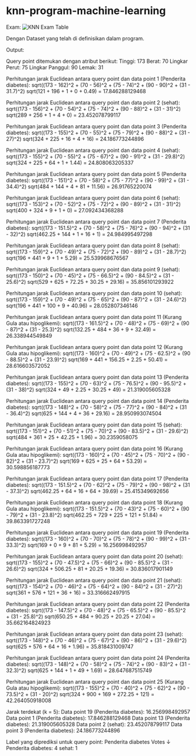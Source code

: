 ﻿# knn-program-machine-learning
Exam:
![KNN Exam Table](contoh-gambar.png)

Dengan Dataset yang telah di definisikan dalam program.

Output:

Query point ditemukan dengan atribut berikut:
Tinggi: 173
Berat: 70
Lingkar Perut: 75
Lingkar Panggul: 90
Lemak: 31

Perhitungan jarak Euclidean antara query point dan data point 1 (Penderita diabetes):
sqrt((173 - 162)^2 + (70 - 56)^2 + (75 - 74)^2 + (90 - 90)^2 + (31 - 31.7)^2)
sqrt(121 + 196 + 1 + 0 + 0.49)
= 17.846288129468

Perhitungan jarak Euclidean antara query point dan data point 2 (sehat):
sqrt((173 - 156)^2 + (70 - 54)^2 + (75 - 74)^2 + (90 - 88)^2 + (31 - 31)^2)
sqrt(289 + 256 + 1 + 4 + 0)
= 23.452078799117

Perhitungan jarak Euclidean antara query point dan data point 3 (Penderita diabetes):
sqrt((173 - 155)^2 + (70 - 55)^2 + (75 - 79)^2 + (90 - 88)^2 + (31 - 27)^2)
sqrt(324 + 225 + 16 + 4 + 16)
= 24.186773244896

Perhitungan jarak Euclidean antara query point dan data point 4 (sehat):
sqrt((173 - 155)^2 + (70 - 55)^2 + (75 - 67)^2 + (90 - 91)^2 + (31 - 29.8)^2)
sqrt(324 + 225 + 64 + 1 + 1.44)
= 24.808063205337

Perhitungan jarak Euclidean antara query point dan data point 5 (Penderita diabetes):
sqrt((173 - 151)^2 + (70 - 58)^2 + (75 - 77)^2 + (90 - 99)^2 + (31 - 34.4)^2)
sqrt(484 + 144 + 4 + 81 + 11.56)
= 26.91765220074

Perhitungan jarak Euclidean antara query point dan data point 6 (sehat):
sqrt((173 - 153)^2 + (70 - 52)^2 + (75 - 72)^2 + (90 - 89)^2 + (31 - 31)^2)
sqrt(400 + 324 + 9 + 1 + 0)
= 27.092434368288

Perhitungan jarak Euclidean antara query point dan data point 7 (Penderita diabetes):
sqrt((173 - 151.5)^2 + (70 - 58)^2 + (75 - 76)^2 + (90 - 94)^2 + (31 - 32)^2)
sqrt(462.25 + 144 + 1 + 16 + 1)
= 24.984995497298

Perhitungan jarak Euclidean antara query point dan data point 8 (sehat):
sqrt((173 - 159)^2 + (70 - 49)^2 + (75 - 72)^2 + (90 - 89)^2 + (31 - 28.7)^2)
sqrt(196 + 441 + 9 + 1 + 5.29)
= 25.539968676567

Perhitungan jarak Euclidean antara query point dan data point 9 (sehat):
sqrt((173 - 150)^2 + (70 - 45)^2 + (75 - 66.5)^2 + (90 - 84.5)^2 + (31 - 25.6)^2)
sqrt(529 + 625 + 72.25 + 30.25 + 29.16)
= 35.856101293922

Perhitungan jarak Euclidean antara query point dan data point 10 (sehat):
sqrt((173 - 159)^2 + (70 - 49)^2 + (75 - 65)^2 + (90 - 87)^2 + (31 - 24.6)^2)
sqrt(196 + 441 + 100 + 9 + 40.96)
= 28.052807346146

Perhitungan jarak Euclidean antara query point dan data point 11 (Kurang Gula atau hipoglikemi):
sqrt((173 - 161.5)^2 + (70 - 48)^2 + (75 - 69)^2 + (90 - 87)^2 + (31 - 25.3)^2)
sqrt(132.25 + 484 + 36 + 9 + 32.49)
= 26.338944549849

Perhitungan jarak Euclidean antara query point dan data point 12 (Kurang Gula atau hipoglikemi):
sqrt((173 - 160)^2 + (70 - 49)^2 + (75 - 62.5)^2 + (90 - 88.5)^2 + (31 - 23.9)^2)
sqrt(169 + 441 + 156.25 + 2.25 + 50.41)
= 28.616603572052

Perhitungan jarak Euclidean antara query point dan data point 13 (Penderita diabetes):
sqrt((173 - 155)^2 + (70 - 63)^2 + (75 - 76.5)^2 + (90 - 95.5)^2 + (31 - 38)^2)
sqrt(324 + 49 + 2.25 + 30.25 + 49)
= 21.319005605328

Perhitungan jarak Euclidean antara query point dan data point 14 (Penderita diabetes):
sqrt((173 - 148)^2 + (70 - 58)^2 + (75 - 77)^2 + (90 - 84)^2 + (31 - 36.4)^2)
sqrt(625 + 144 + 4 + 36 + 29.16)
= 28.950993074504

Perhitungan jarak Euclidean antara query point dan data point 15 (sehat):
sqrt((173 - 151)^2 + (70 - 51)^2 + (75 - 70)^2 + (90 - 83.5)^2 + (31 - 29.6)^2)
sqrt(484 + 361 + 25 + 42.25 + 1.96)
= 30.2359058075

Perhitungan jarak Euclidean antara query point dan data point 16 (Kurang Gula atau hipoglikemi):
sqrt((173 - 160)^2 + (70 - 45)^2 + (75 - 70)^2 + (90 - 82)^2 + (31 - 23.7)^2)
sqrt(169 + 625 + 25 + 64 + 53.29)
= 30.598856187773

Perhitungan jarak Euclidean antara query point dan data point 17 (Penderita diabetes):
sqrt((173 - 151.5)^2 + (70 - 62)^2 + (75 - 79)^2 + (90 - 98)^2 + (31 - 37.3)^2)
sqrt(462.25 + 64 + 16 + 64 + 39.69)
= 25.415349692656

Perhitungan jarak Euclidean antara query point dan data point 18 (Kurang Gula atau hipoglikemi):
sqrt((173 - 151.5)^2 + (70 - 43)^2 + (75 - 60)^2 + (90 - 79)^2 + (31 - 23.8)^2)
sqrt(462.25 + 729 + 225 + 121 + 51.84)
= 39.863391727248

Perhitungan jarak Euclidean antara query point dan data point 19 (Penderita diabetes):
sqrt((173 - 160)^2 + (70 - 70)^2 + (75 - 78)^2 + (90 - 99)^2 + (31 - 33.3)^2)
sqrt(169 + 0 + 9 + 81 + 5.29)
= 16.256998492957

Perhitungan jarak Euclidean antara query point dan data point 20 (sehat):
sqrt((173 - 155)^2 + (70 - 47.5)^2 + (75 - 66)^2 + (90 - 85.5)^2 + (31 - 26.6)^2)
sqrt(324 + 506.25 + 81 + 20.25 + 19.36)
= 30.836017901149

Perhitungan jarak Euclidean antara query point dan data point 21 (sehat):
sqrt((173 - 154)^2 + (70 - 46)^2 + (75 - 64)^2 + (90 - 84)^2 + (31 - 27)^2)
sqrt(361 + 576 + 121 + 36 + 16)
= 33.316662497915

Perhitungan jarak Euclidean antara query point dan data point 22 (Penderita diabetes):
sqrt((173 - 147.5)^2 + (70 - 48)^2 + (75 - 65.5)^2 + (90 - 85.5)^2 + (31 - 25.8)^2)
sqrt(650.25 + 484 + 90.25 + 20.25 + 27.04)
= 35.662164824923

Perhitungan jarak Euclidean antara query point dan data point 23 (sehat):
sqrt((173 - 148)^2 + (70 - 46)^2 + (75 - 67)^2 + (90 - 86)^2 + (31 - 29.6)^2)
sqrt(625 + 576 + 64 + 16 + 1.96)
= 35.818431009747

Perhitungan jarak Euclidean antara query point dan data point 24 (Penderita diabetes):
sqrt((173 - 148)^2 + (70 - 58)^2 + (75 - 74)^2 + (90 - 83)^2 + (31 - 32.3)^2)
sqrt(625 + 144 + 1 + 49 + 1.69)
= 28.647687515749

Perhitungan jarak Euclidean antara query point dan data point 25 (Kurang Gula atau hipoglikemi):
sqrt((173 - 155)^2 + (70 - 40)^2 + (75 - 62)^2 + (90 - 73.5)^2 + (31 - 20)^2)
sqrt(324 + 900 + 169 + 272.25 + 121)
= 42.264050918008

Jarak terdekat (k = 5):
Data point 19 (Penderita diabetes): 16.256998492957
Data point 1 (Penderita diabetes): 17.846288129468
Data point 13 (Penderita diabetes): 21.319005605328
Data point 2 (sehat): 23.452078799117
Data point 3 (Penderita diabetes): 24.186773244896

Label yang diprediksi untuk query point: Penderita diabetes
Votes ↓
Penderita diabetes: 4
sehat: 1
